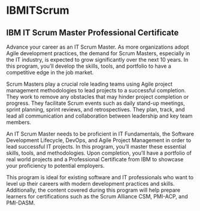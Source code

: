 # IBMITScrum
## IBM IT Scrum Master Professional Certificate

Advance your career as an IT Scrum Master. As more organizations adopt Agile development practices, the demand for Scrum Masters, especially in the IT industry, is expected to grow significantly over the next 10 years. In this program, you’ll develop the skills, tools, and portfolio to have a competitive edge in the job market.

Scrum Masters play a crucial role leading teams using Agile project management methodologies to lead projects to a successful completion. They work to remove any obstacles that may hinder project completion or progress. They facilitate Scrum events such as daily stand-up meetings, sprint planning, sprint reviews, and retrospectives. They plan, track, and lead all communication and collaboration between leadership and key team members. 

An IT Scrum Master needs to be proficient in IT Fundamentals, the Software Development Lifecycle, DevOps, and Agile Project Management in order to lead successful IT projects. In this program, you’ll master these essential skills, tools, and methodologies. Upon completion, you’ll have a portfolio of real world projects and a Professional Certificate from IBM to showcase your proficiency to potential employers.

This program is ideal for existing software and IT professionals who want to level up their careers with modern development practices and skills. Additionally, the content covered during this program will help prepare learners for certifications such as the Scrum Alliance CSM, PMI-ACP, and PMI-DASM.
